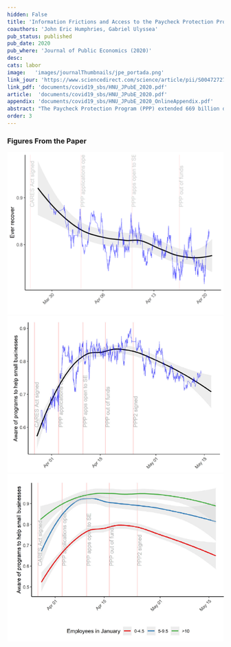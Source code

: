 ```yaml
---
hidden: False
title: 'Information Frictions and Access to the Paycheck Protection Program'
coauthors: 'John Eric Humphries, Gabriel Ulyssea'
pub_status: published
pub_date: 2020
pub_where: 'Journal of Public Economics (2020)'
desc:
cats: labor
image:   'images/journalThumbnails/jpe_portada.png'
link_jour: 'https://www.sciencedirect.com/science/article/pii/S0047272720301080?via%3Dihub'
link_pdf: 'documents/covid19_sbs/HNU_JPubE_2020.pdf'
article:  'documents/covid19_sbs/HNU_JPubE_2020.pdf'
appendix: 'documents/covid19_sbs/HNU_JPubE_2020_OnlineAppendix.pdf'
abstract: "The Paycheck Protection Program (PPP) extended 669 billion dollars of forgivable loans in an unprecedented effort to support small businesses affected by the COVID-19 crisis. This paper provides evidence that information frictions and the ``first-come, first-served'' design of the PPP program skewed its resources towards larger firms and may have permanently reduced it's effectiveness. Using new daily survey data on small businesses in the U.S., we show that the smallest businesses were less aware of the PPP and less likely to apply. If they did apply, the smallest businesses applied later, faced longer processing times, and were less likely to have their application approved. These frictions may have mattered, as businesses that received aid report fewer layoffs, higher employment, and improved expectations about the future."
order: 3
---
```


### Figures From the Paper

<div class='full'>
  <div class='row'>
    <div class='large-12 columns'>
      <div class='mod modBoxedSlider'>
        <div class='slides'>
          <div class='slide'>
            <img alt="" src="documents/covid19_sbs/recover_ever_comb_change_over_time.png" />
          </div>
          <div class='slide'>
            <img alt="" src="documents/covid19_sbs/awareness.png" />
          </div>
          <div class='slide'>
            <img alt="" src="documents/covid19_sbs/awareness_by_size.png" />
          </div>                                  
          </div>       
        </div>
      </div>
    </div>
  </div>
